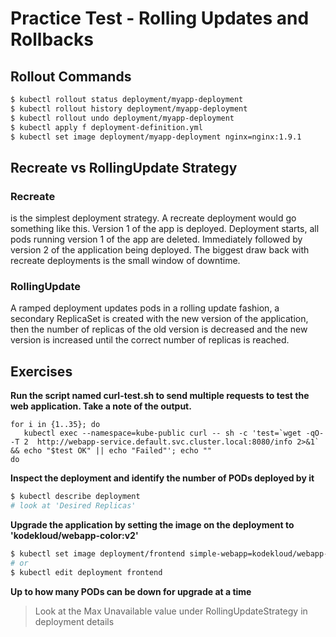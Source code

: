 # Practice Test - Rolling Updates and Rollbacks

## Rollout Commands

```bash
$ kubectl rollout status deployment/myapp-deployment
$ kubectl rollout history deployment/myapp-deployment
$ kubectl rollout undo deployment/myapp-deployment
$ kubectl apply f deployment-definition.yml
$ kubectl set image deployment/myapp-deployment nginx=nginx:1.9.1
```

## Recreate vs RollingUpdate Strategy

### Recreate 

is the simplest deployment strategy. A recreate deployment would go something like this. Version 1 of the app is deployed. Deployment starts, all pods running version 1 of the app are deleted. Immediately followed by version 2 of the application being deployed. The biggest draw back with recreate deployments is the small window of downtime.

### RollingUpdate

A ramped deployment updates pods in a rolling update fashion, a secondary ReplicaSet is created with the new version of the application, then the number of replicas of the old version is decreased and the new version is increased until the correct number of replicas is reached.

## Exercises


**Run the script named curl-test.sh to send multiple requests to test the web application. Take a note of the output.**

```shell
for i in {1..35}; do
   kubectl exec --namespace=kube-public curl -- sh -c 'test=`wget -qO- -T 2  http://webapp-service.default.svc.cluster.local:8080/info 2>&1` && echo "$test OK" || echo "Failed"'; echo ""
do
```

**Inspect the deployment and identify the number of PODs deployed by it**

```bash
$ kubectl describe deployment
# look at 'Desired Replicas'
```

**Upgrade the application by setting the image on the deployment to 'kodekloud/webapp-color:v2'**

```bash
$ kubectl set image deployment/frontend simple-webapp=kodekloud/webapp-color:v2
# or
$ kubectl edit deployment frontend
```

**Up to how many PODs can be down for upgrade at a time**

> Look at the Max Unavailable value under RollingUpdateStrategy in deployment details
